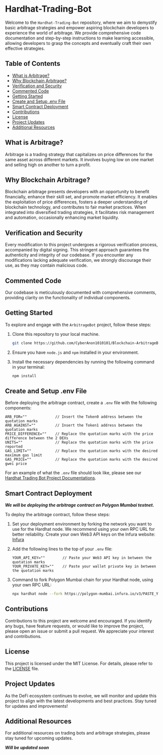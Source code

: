 # Hardhat-Trading-Bot

Welcome to the `Hardhat-Trading-Bot` repository, where we aim to demystify basic arbitrage strategies and empower aspiring blockchain developers to experience the world of arbitrage. We provide comprehensive code documentation and step-by-step instructions to make learning accessible, allowing developers to grasp the concepts and eventually craft their own effective strategies.

## Table of Contents

- [What is Arbitrage?](#what-is-arbitrage)
- [Why Blockchain Arbitrage?](#why-blockchain-arbitrage)
- [Verification and Security](#verification-and-security)
- [Commented Code](#commented-code)
- [Getting Started](#getting-started)
- [Create and Setup .env File](#create-and-setup-env-file)
- [Smart Contract Deployment](#smart-contract-deployment)
- [Contributions](#contributions)
- [License](#license)
- [Project Updates](#project-updates)
- [Additional Resources](#additional-resources)

## What is Arbitrage?

Arbitrage is a trading strategy that capitalizes on price differences for the same asset across different markets. It involves buying low on one market and selling high on another to turn a profit.

## Why Blockchain Arbitrage?

Blockchain arbitrage presents developers with an opportunity to benefit financially, enhance their skill set, and promote market efficiency. It enables the exploitation of price differences, fosters a deeper understanding of blockchain technology, and contributes to fair market practices. When integrated into diversified trading strategies, it facilitates risk management and automation, occasionally enhancing market liquidity.

## Verification and Security

Every modification to this project undergoes a rigorous verification process, accompanied by digital signing. This stringent approach guarantees the authenticity and integrity of our codebase. If you encounter any modifications lacking adequate verification, we strongly discourage their use, as they may contain malicious code.

## Commented Code

Our codebase is meticulously documented with comprehensive comments, providing clarity on the functionality of individual components.

## Getting Started

To explore and engage with the `ArbitrageBot` project, follow these steps:

1. Clone this repository to your local machine.

   ```bash
   git clone https://github.com/CyberAnon1010101/Blockchain-ArbitrageBot.git
   ```

2. Ensure you have `node.js` and `npm` installed in your environment.

3. Install the necessary dependencies by running the following command in your terminal:

   ```bash
   npm install
   ```

## Create and Setup .env File

Before deploying the arbitrage contract, create a `.env` file with the following components:

  ```env
  ARB_FOR=""             // Insert the Token0 address between the quotation marks
  ARB_AGAINST=""         // Insert the Token1 address between the quotation marks 
  PRICE_DIFFERENCE=""    // Replace the quotation marks with the price difference between the 2 DEXs 
  UNITS=""               // Replace the quotation marks with the price reported
  GAS_LIMIT=""           // Replace the quotation marks with the desired maximum gas limit
  GAS_PRICE=""           // Replace the quotation marks with the desired gwei price
  ```
For an example of what the `.env` file should look like, please see our [Hardhat Trading Bot Project Documentations](.env.example).

## Smart Contract Deployment

***We will be deploying the arbitrage contract on Polygon Mumbai testnet.***

To deploy the arbitrage contract, follow these steps:

1. Set your deployment environment by forking the network you want to use for the Hardhat node. We recommend using your own RPC URL for better reliability. Create your own Web3 API keys on the Infura website: [Infura](https://www.infura.io/)

2. Add the following lines to the top of your `.env` file:

   ```env
   YOUR_API_KEY=""        // Paste your Web3 API key in between the quotation marks
   YOUR_PRIVATE_KEY=""    // Paste your wallet private key in between the quotation marks
   ```
  
3. Command to fork Polygon Mumbai chain for your Hardhat node, using your own RPC URL:

   ```bash
   npx hardhat node --fork https://polygon-mumbai.infura.io/v3/PASTE_YOUR_API_KEY_HERE
   ```

## Contributions

Contributions to this project are welcome and encouraged. If you identify any bugs, have feature requests, or would like to improve the project, please open an issue or submit a pull request. We appreciate your interest and contributions.

## License

This project is licensed under the MIT License. For details, please refer to the [LICENSE](LICENSE) file.

## Project Updates

As the DeFi ecosystem continues to evolve, we will monitor and update this project to align with the latest developments and best practices. Stay tuned for updates and improvements!

## Additional Resources

For additional resources on trading bots and arbitrage strategies, please stay tuned for upcoming updates.

***Will be updated soon***
